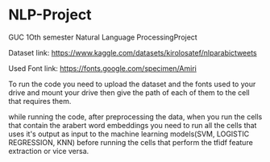 # NLP-Project
GUC 1Oth semester Natural Language ProcessingProject


Dataset link: https://www.kaggle.com/datasets/kirolosatef/nlparabictweets

Used Font link: https://fonts.google.com/specimen/Amiri


To run the code you need to upload the dataset and the fonts used to your drive and mount your drive then give the path of each of them to the cell that requires them.

while running the code, after preprocessing the data, when you run the cells that contain the arabert word embeddings you need to run all the cells that uses it's output as input to the machine learning models(SVM, LOGISTIC REGRESSION, KNN) before running the cells that perform the tfidf feature extraction or vice versa.

